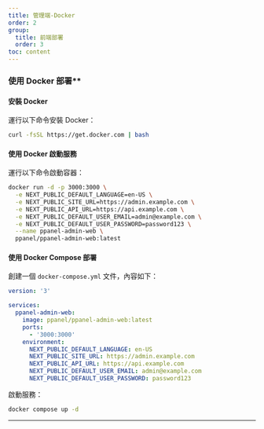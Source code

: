 ```yaml
---
title: 管理端-Docker
order: 2
group: 
  title: 前端部署
  order: 3
toc: content
---
```


### 使用 Docker 部署\*\*

#### 安裝 Docker

運行以下命令安裝 Docker：

```bash
curl -fsSL https://get.docker.com | bash
```

#### 使用 Docker 啟動服務

運行以下命令啟動容器：

```bash
docker run -d -p 3000:3000 \
  -e NEXT_PUBLIC_DEFAULT_LANGUAGE=en-US \
  -e NEXT_PUBLIC_SITE_URL=https://admin.example.com \
  -e NEXT_PUBLIC_API_URL=https://api.example.com \
  -e NEXT_PUBLIC_DEFAULT_USER_EMAIL=admin@example.com \
  -e NEXT_PUBLIC_DEFAULT_USER_PASSWORD=password123 \
  --name ppanel-admin-web \
  ppanel/ppanel-admin-web:latest
```

#### 使用 Docker Compose 部署

創建一個 `docker-compose.yml` 文件，內容如下：

```yaml
version: '3'

services:
  ppanel-admin-web:
    image: ppanel/ppanel-admin-web:latest
    ports:
      - '3000:3000'
    environment:
      NEXT_PUBLIC_DEFAULT_LANGUAGE: en-US
      NEXT_PUBLIC_SITE_URL: https://admin.example.com
      NEXT_PUBLIC_API_URL: https://api.example.com
      NEXT_PUBLIC_DEFAULT_USER_EMAIL: admin@example.com
      NEXT_PUBLIC_DEFAULT_USER_PASSWORD: password123
```

啟動服務：

```bash
docker compose up -d
```

---

